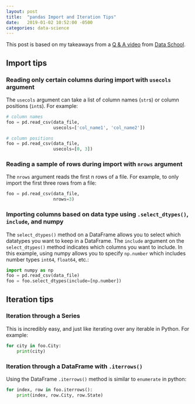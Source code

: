 ```yaml
---
layout: post
title:  "pandas Import and Iteration Tips"
date:   2019-01-02 10:52:00 -0500
categories: data-science
---
```

This post is based on my takeaways from a [Q & A video](https://youtu.be/B-r9VuK80dk)
from [Data School](https://www.dataschool.io/).

## Import tips

### Reading only certain columns during import with `usecols` argument
The `usecols` argument can take a list of column names (`str`s) or column 
positions (`int`s). For example:

```python
# column names
foo = pd.read_csv(data_file,
                  usecols=['col_name1', 'col_name2'])
```

```python
# column positions
foo = pd.read_csv(data_file,
                  usecols=[0, 3])
```

### Reading a sample of rows during import with `nrows` argument
The `nrows` argument reads the first n rows of a file. For example, to only 
import the first three rows from a file:

```python
foo = pd.read_csv(data_file,
                  nrows=3)
```

### Importing columns based on data type using `.select_dtypes()`, `include`,  and numpy
The `select_dtypes()` method on a DataFrame allows you to select which 
datatypes you want to keep in a DataFrame. The `include` argument on the 
`select_dtypes()` method indicates which columns you want to include. 
In this example, using numpy allows you to specify `np.number` which includes 
number types `int64`, `float64`, etc.:

```python
import numpy as np
foo = pd.read_csv(data_file)
foo = foo.select_dtypes(include=[np.number])
```

## Iteration tips

### Iteration through a Series
This is incredibly easy, and just like iterating over any iterable in Python.
 For example:

```python
for city in foo.City:
    print(city)
```

### Iteration through a DataFrame with `.iterrows()`
Using the DataFrame `.iterrows()` method is similar to `enumerate` in python:

```python
for index, row in foo.iterrows():
    print(index, row.City, row.State)
```